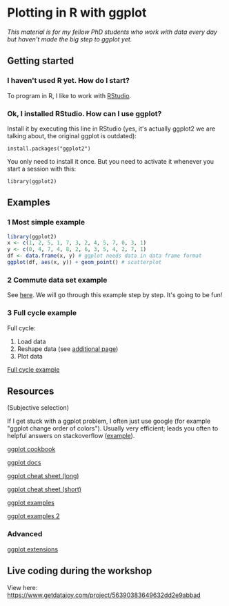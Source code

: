 # Plotting in R with ggplot

*This material is for my fellow PhD students who work with data every day but haven't made the big step to ggplot yet.*

## Getting started

### I haven't used R yet. How do I start?
To program in R, I like to work with [RStudio](https://www.rstudio.com/products/RStudio/).

### Ok, I installed RStudio. How can I use ggplot?
Install it by executing this line in RStudio (yes, it's actually ggplot2 we are talking about, the original ggplot is outdated):

`install.packages("ggplot2")`

You only need to install it once. But you need to activate it whenever you start a session with this:

`library(ggplot2)`

## Examples

### 1 Most simple example

```r
library(ggplot2)
x <- c(1, 2, 5, 1, 7, 3, 2, 4, 5, 7, 0, 3, 1)
y <- c(0, 4, 7, 4, 8, 2, 6, 3, 5, 4, 2, 7, 1)
df <- data.frame(x, y) # ggplot needs data in data frame format
ggplot(df, aes(x, y)) + geom_point() # scatterplot
```
### 2 Commute data set example

See [here](http://htmlpreview.github.io/?https://github.com/anselmrothe/ggplot/blob/master/html/commute.html).
We will go through this example step by step.
It's going to be fun!

### 3 Full cycle example

Full cycle:
1. Load data
2. Reshape data (see [additional page](2-reshape_data.md))
3. Plot data

[Full cycle example](http://htmlpreview.github.io/?https://github.com/anselmrothe/ggplot/blob/master/html/fullcycle.html)

### 

## Resources
(Subjective selection)

If I get stuck with a ggplot problem, I often just use google (for example "ggplot change order of colors"). Usually very efficient; leads you often to helpful answers on stackoverflow ([example](http://stackoverflow.com/questions/15251816/how-do-you-order-the-fill-colours-within-ggplot2-geom-bar)).

[ggplot cookbook](http://www.cookbook-r.com/Graphs/)

[ggplot docs](http://docs.ggplot2.org/current/)

[ggplot cheat sheet (long)](http://www.ceb-institute.org/bbs/wp-content/uploads/2011/09/handout_ggplot2.pdf)

[ggplot cheat sheet (short)](https://www.rstudio.com/wp-content/uploads/2015/03/ggplot2-cheatsheet.pdf)

[ggplot examples](http://www.di.fc.ul.pt/~jpn/r/GraphicalTools/ggplot2.html)

[ggplot examples 2](http://shiny.stat.ubc.ca/r-graph-catalog/)

### Advanced

[ggplot extensions](http://yutannihilation.github.io/allYourFigureAreBelongToUs)

## Live coding during the workshop

View here: https://www.getdatajoy.com/project/56390383649632dd2e9abbad
